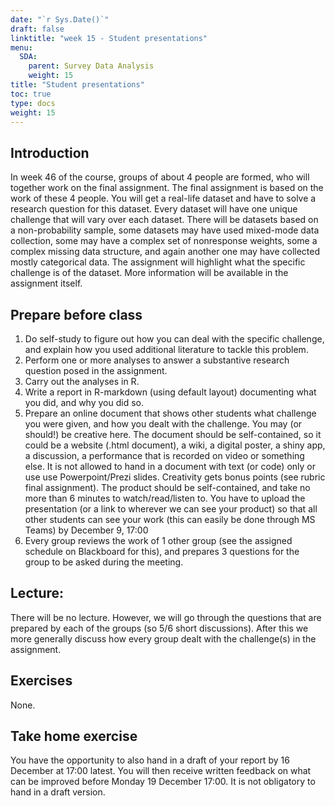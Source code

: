 ```yaml
---
date: "`r Sys.Date()`"
draft: false
linktitle: "week 15 - Student presentations"
menu:
  SDA:
    parent: Survey Data Analysis
    weight: 15
title: "Student presentations"
toc: true
type: docs
weight: 15
---
```


## Introduction

In week 46 of the course, groups of about 4 people are formed, who will together work on the final assignment. The final assignment is based on the work of these 4 people. You will get a real-life dataset and have to solve a research question for this dataset. Every dataset will have one unique challenge that will vary over each dataset. There will be datasets based on a non-probability sample, some datasets may have used mixed-mode data collection, some may have a complex set of nonresponse weights, some a complex missing data structure, and again another one may have collected mostly categorical data. The assignment will highlight what the specific challenge is of the dataset. More information will be available in the assignment itself.

##  Prepare before class

1. Do self-study to figure out how you can deal with the specific challenge, and explain how you used additional literature to tackle this problem.
2. Perform one or more analyses to answer a substantive research question posed in the assignment.
3. Carry out the analyses in R.
4. Write a report in R-markdown (using default layout) documenting what you did, and why you did so.
5. Prepare an online document that shows other students what challenge you were given, and how you dealt with the challenge. You may (or should!) be creative here. The document should be self-contained, so it could be a website (.html document), a wiki, a digital poster, a shiny app, a discussion, a performance that is recorded on video or something else. It is not allowed to hand in a document with text (or code) only or use use Powerpoint/Prezi slides. Creativity gets bonus points (see rubric final assignment). The product should be self-contained, and take no more than 6 minutes to watch/read/listen to. You have to upload the presentation (or a link to wherever we can see your product) so that all other students can see your work (this can easily be done through MS Teams) by December 9, 17:00
6. Every group reviews the work of 1 other group (see the assigned schedule on Blackboard for this), and prepares 3 questions for the group to be asked during the meeting.

## Lecture:
There will be no lecture. However, we will go through the questions that are prepared by each of the groups (so 5/6 short discussions). After this we more generally discuss how every group dealt with the challenge(s) in the assignment.

## Exercises
None.

## Take home exercise
 You have the opportunity to also hand in a draft of your report by 16 December at 17:00 latest. You will then receive written feedback on what can be improved before Monday 19 December 17:00. It is not obligatory to hand in a draft version. 


